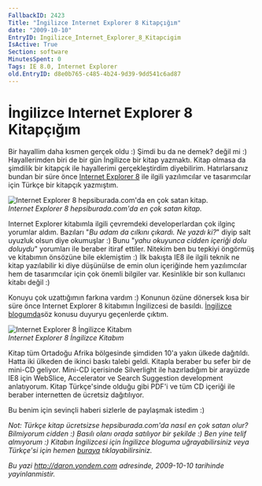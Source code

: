 ```yaml
---
FallbackID: 2423
Title: "İngilizce Internet Explorer 8 Kitapçığım"
date: "2009-10-10"
EntryID: Ingilizce_Internet_Explorer_8_Kitapcigim
IsActive: True
Section: software
MinutesSpent: 0
Tags: IE 8.0, Internet Explorer
old.EntryID: d8e0b765-c485-4b24-9d39-9dd541c6ad87
---
```

# İngilizce Internet Explorer 8 Kitapçığım
Bir hayallim daha kısmen gerçek oldu :) Şimdi bu da ne demek? değil mi
:) Hayallerimden biri de bir gün İngilizce bir kitap yazmaktı. Kitap
olmasa da şimdilik bir kitapçık ile hayallerimi gerçekleştirdim
diyebilirim. Hatırlarsanız bundan bir süre önce [Internet Explorer
8](http://daron.yondem.com/tr/post/76dd338b-91ca-4b44-8cbf-5e112c5d1b6d)
ile ilgili yazılımcılar ve tasarımcılar için Türkçe bir kitapçık
yazmıştım.

![Internet Explorer 8 hepsiburada.com'da en çok satan
kitap.](media/Ingilizce_Internet_Explorer_8_Kitapcigim/10102009_1.gif)\
*Internet Explorer 8 hepsiburada.com'da en çok satan kitap.*

Internet Explorer kitabımla ilgili çevremdeki developerlardan çok ilginç
yorumlar aldım. Bazıları "*Bu adam da cılkını çıkardı. Ne yazdı ki?*"
diyip salt uyuzluk olsun diye okumuşlar :) Bunu "*yahu okuyunca cidden
içeriği dolu doluydu*" yorumları ile beraber itiraf ettiler. Nitekim ben
bu tepkiyi öngörmüş ve kitabımın önsözüne bile eklemiştim :) İlk bakışta
IE8 ile ilgili teknik ne kitap yazılabilir ki diye düşünülse de emin
olun içeriğinde hem yazılımcılar hem de tasarımcılar için çok önemli
bilgiler var. Kesinlikle bir son kullanıcı kitabı değil :)

Konuyu çok uzattığımın farkına vardım :) Konunun özüne dönersek kısa bir
süre önce Internet Explorer 8 kitabımın İngilizcesi de basıldı.
[İngilizce
blogumda](http://daron.yondem.com/en/post/ee0ebaff-2381-4ce5-a5df-b909231cea7a)söz
konusu duyuryu geçenlerde çıktım.

![Internet Explorer 8 İngilizce
Kitabım](media/Ingilizce_Internet_Explorer_8_Kitapcigim/10102009_2.jpg)\
*Internet Explorer 8 İngilizce Kitabım*

Kitap tüm Ortadoğu Afrika bölgesinde şimdiden 10'a yakın ülkede
dağıtıldı. Hatta iki ülkeden de ikinci baskı talebi geldi. Kitapla
beraber bu sefer bir de mini-CD geliyor. Mini-CD içerisinde Silverlight
ile hazırladığım bir arayüzde IE8 için WebSlice, Accelerator ve Search
Suggestion development anlatıyorum. Kitap Türkçe'sinde olduğu gibi PDF'i
ve tüm CD içeriği ile beraber internetten de ücretsiz dağıtılıyor.

Bu benim için sevinçli haberi sizlerle de paylaşmak istedim :)

*Not: Türkçe kitap ücretsizse hepsiburada.com'da nasıl en çok satan
olur? Bilmiyorum cidden :) Basılı olanı orada satılıyor bir şekilde :)
Ben yine telif almıyorum :) Kitabın İngilizcesi için İngilizce bloguma
uğrayabilirsiniz veya Türkçe'si için hemen
[buraya](http://daron.yondem.com/tr/post/76dd338b-91ca-4b44-8cbf-5e112c5d1b6d)
tıklayabilirsiniz.*



*Bu yazi http://daron.yondem.com adresinde, 2009-10-10 tarihinde yayinlanmistir.*
